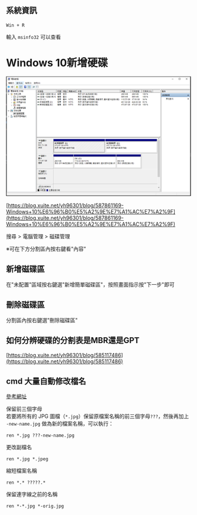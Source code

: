 
## 系統資訊  

    Win + R  

輸入 `msinfo32` 可以查看  

# Windows 10新增硬碟  

![電腦管理](image/mg_01.png)

[https://blog.xuite.net/yh96301/blog/587861169-Windows+10%E6%96%B0%E5%A2%9E%E7%A1%AC%E7%A2%9F](https://blog.xuite.net/yh96301/blog/587861169-Windows+10%E6%96%B0%E5%A2%9E%E7%A1%AC%E7%A2%9F)

搜尋 > 電腦管理 > 磁碟管理  

※可在下方分割區內按右鍵看"內容"  

## 新增磁碟區  

在"未配置"區域按右鍵選"新增簡單磁碟區"，按照畫面指示按"下一步"即可  

## 刪除磁碟區  

分割區內按右鍵選"刪除磁碟區"  

## 如何分辨硬碟的分割表是MBR還是GPT  

[https://blog.xuite.net/yh96301/blog/585117486](https://blog.xuite.net/yh96301/blog/585117486)  


## cmd 大量自動修改檔名

[參考網址](https://officeguide.cc/batch-rename-multiple-files-tutorial-examples/)

保留前三個字母  
若要將所有的 JPG 圖檔（`*.jpg`）保留原檔案名稱的前三個字母`???`，然後再加上 `-new-name.jpg` 做為新的檔案名稱，可以執行：  

    ren *.jpg ???-new-name.jpg

更改副檔名  

    ren *.jpg *.jpeg

縮短檔案名稱  

    ren *.* ?????.*

保留連字線之前的名稱

    ren *-*.jpg *-orig.jpg
